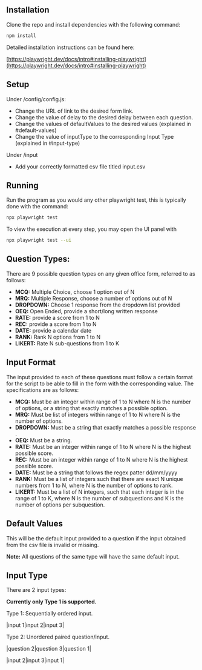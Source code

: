 

## Installation

Clone the repo and install dependencies with the following command:

```bash
npm install
```
Detailed installation instructions can be found here:

[https://playwright.dev/docs/intro#installing-playwright](https://playwright.dev/docs/intro#installing-playwright)

## Setup
Under /config/config.js: 

- Change the URL of link to the desired form link.
- Change the value of delay to the desired delay between each question.
- Change the values of defaultValues to the desired values (explained in #default-values)
- Change the value of inputType to the corresponding Input Type (explained in #input-type)

Under /input
- Add your correctly formatted csv file titled input.csv
## Running 
Run the program as you would any other playwright test, this is typically done with the command:
```bash
npx playwright test
```
To view the execution at every step, you may open the UI panel with
```bash
npx playwright test --ui
```
## Question Types:
There are 9 possible question types on any given office form, referred to as follows:
- **MCQ:** Multiple Choice, choose 1 option out of N
- **MRQ:** Multiple Response, choose a number of options out of N
- **DROPDOWN:** Choose 1 response from the dropdown list provided
- **OEQ:** Open Ended, provide a short/long written response 
- **RATE:** provide a score from 1 to N
- **REC:** provide a score from 1 to N
- **DATE:** provide a calendar date
- **RANK:** Rank N options from 1 to N
- **LIKERT:** Rate N sub-questions from 1 to K

## Input Format
The input provided to each of these questions must follow a certain format for the script to be able to fill in the form with the corresponding value. The specifications are as follows:
- **MCQ:** Must be an integer within range of 1 to N where N is the number of options, or a string that exactly matches a possible option.
- **MRQ:** Must be list of integers within range of 1 to N  where N is the number of options.
- **DROPDOWN:** Must be a string that exactly matches a possible response .
- **OEQ:** Must be a string.
- **RATE:** Must be an integer within range of 1 to N where N is the highest possible score.
- **REC:** Must be an integer within range of 1 to N where N is the highest possible score.
- **DATE:** Must be a string that follows the regex patter dd/mm/yyyy
- **RANK:** Must be a list  of integers such that there are exact N unique numbers from 1 to N, where N is the number of options to rank.
- **LIKERT:** Must be a list of N integers, such that each integer is in the range of 1 to K, where N is the number of subquestions and K is the number of options per subquestion.
## Default Values
This will be the default input provided to a question if the input obtained from the csv file is invalid or missing.

**Note:** All questions of the same type will have the same default input. 

## Input Type
There are 2  input types:

**Currently only Type 1 is supported.**

Type 1: Sequentially ordered input. 

|input 1|input 2|input 3| 

Type 2: Unordered paired question/input.

|question 2|question 3|question 1| 

|input 2|input 3|input 1|
